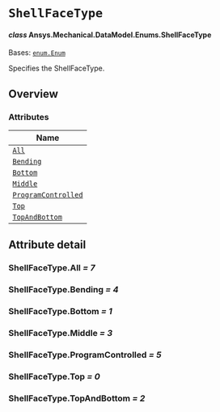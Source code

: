 # `ShellFaceType`

<a id="ansys.mechanical.stubs.v242.Ansys.Mechanical.DataModel.Enums.ShellFaceType"></a>

#### *class* Ansys.Mechanical.DataModel.Enums.ShellFaceType

Bases: [`enum.Enum`](https://docs.python.org/3/library/enum.html#enum.Enum)

Specifies the ShellFaceType.

<!-- !! processed by numpydoc !! -->

<a id="overview"></a>

## Overview

### Attributes

| Name |
| ------------------------------------------------------------------------------------------------------------------------------ |
| [`All`](#ShellFaceType.All) |
| [`Bending`](#ShellFaceType.Bending) |
| [`Bottom`](#ShellFaceType.Bottom) |
| [`Middle`](#ShellFaceType.Middle) |
| [`ProgramControlled`](#ShellFaceType.ProgramControlled) |
| [`Top`](#ShellFaceType.Top) |
| [`TopAndBottom`](#ShellFaceType.TopAndBottom) |

<a id="attribute-detail"></a>

## Attribute detail

<a id="ShellFaceType.All"></a>

### ShellFaceType.All *= 7*

<a id="ShellFaceType.Bending"></a>

### ShellFaceType.Bending *= 4*

<a id="ShellFaceType.Bottom"></a>

### ShellFaceType.Bottom *= 1*

<a id="ShellFaceType.Middle"></a>

### ShellFaceType.Middle *= 3*

<a id="ShellFaceType.ProgramControlled"></a>

### ShellFaceType.ProgramControlled *= 5*

<a id="ShellFaceType.Top"></a>

### ShellFaceType.Top *= 0*

<a id="ShellFaceType.TopAndBottom"></a>

### ShellFaceType.TopAndBottom *= 2*


